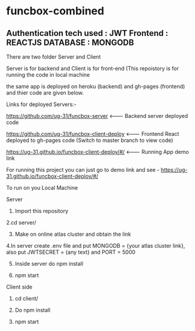 # funcbox-combined

## Authentication tech used : JWT Frontend : REACTJS  DATABASE : MONGODB

There are two folder Server and Client

Server is for backend and Client is for front-end (This repoistory is for running the code in local machine

the same app is deployed on heroku (backend) and gh-pages (frontend) and thier code are given below.

Links for deployed Servers:-

https://github.com/ug-31/funcbox-server          <--- Backend server deployed code

https://github.com/ug-31/funcbox-client-deploy   <--- Frontend React deployed to gh-pages code (Switch to master branch to view code)

https://ug-31.github.io/funcbox-client-deploy/#/ <--- Running App demo link 

For running this project you can just go to demo link and see - https://ug-31.github.io/funcbox-client-deploy/#/

To run on you Local Machine

Server
1. Import this repository 

2.cd server/

3. Make on online atlas cluster and obtain the link

4.In server create .env file and put MONGODB = {your atlas cluster link}, also put JWTSECRET = {any text} and PORT = 5000

5. Inside server do npm install

6. npm start

Client side

1. cd client/

2. Do npm install 

3. npm start


